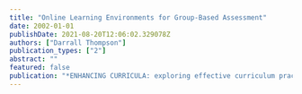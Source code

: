 ```yaml
---
title: "Online Learning Environments for Group-Based Assessment"
date: 2002-01-01
publishDate: 2021-08-20T12:06:02.329078Z
authors: ["Darrall Thompson"]
publication_types: ["2"]
abstract: ""
featured: false
publication: "*ENHANCING CURRICULA: exploring effective curriculum practices in art, design łdots*"
---
```


